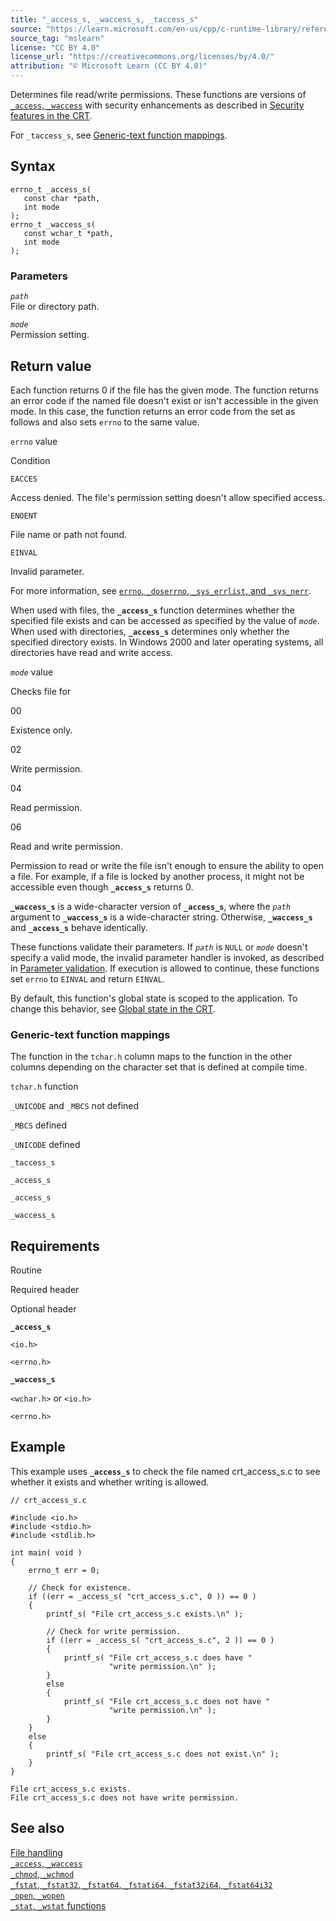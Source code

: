 ```yaml
---
title: "_access_s, _waccess_s, _taccess_s"
source: "https://learn.microsoft.com/en-us/cpp/c-runtime-library/reference/access-s-waccess-s?view=msvc-170"
source_tag: "mslearn"
license: "CC BY 4.0"
license_url: "https://creativecommons.org/licenses/by/4.0/"
attribution: "© Microsoft Learn (CC BY 4.0)"
---
```

Determines file read/write permissions. These functions are versions of [`_access`, `_waccess`](https://learn.microsoft.com/en-us/cpp/c-runtime-library/reference/access-waccess?view=msvc-170) with security enhancements as described in [Security features in the CRT](https://learn.microsoft.com/en-us/cpp/c-runtime-library/security-features-in-the-crt?view=msvc-170).

For `_taccess_s`, see [Generic-text function mappings](#generic-text-function-mappings).

## Syntax

```
errno_t _access_s(
   const char *path,
   int mode
);
errno_t _waccess_s(
   const wchar_t *path,
   int mode
);
```

### Parameters

_`path`_  
File or directory path.

_`mode`_  
Permission setting.

## Return value

Each function returns 0 if the file has the given mode. The function returns an error code if the named file doesn't exist or isn't accessible in the given mode. In this case, the function returns an error code from the set as follows and also sets `errno` to the same value.

`errno` value

Condition

`EACCES`

Access denied. The file's permission setting doesn't allow specified access.

`ENOENT`

File name or path not found.

`EINVAL`

Invalid parameter.

For more information, see [`errno`, `_doserrno`, `_sys_errlist`, and `_sys_nerr`](https://learn.microsoft.com/en-us/cpp/c-runtime-library/errno-doserrno-sys-errlist-and-sys-nerr?view=msvc-170).

When used with files, the **`_access_s`** function determines whether the specified file exists and can be accessed as specified by the value of _`mode`_. When used with directories, **`_access_s`** determines only whether the specified directory exists. In Windows 2000 and later operating systems, all directories have read and write access.

_`mode`_ value

Checks file for

00

Existence only.

02

Write permission.

04

Read permission.

06

Read and write permission.

Permission to read or write the file isn't enough to ensure the ability to open a file. For example, if a file is locked by another process, it might not be accessible even though **`_access_s`** returns 0.

**`_waccess_s`** is a wide-character version of **`_access_s`**, where the _`path`_ argument to **`_waccess_s`** is a wide-character string. Otherwise, **`_waccess_s`** and **`_access_s`** behave identically.

These functions validate their parameters. If _`path`_ is `NULL` or _`mode`_ doesn't specify a valid mode, the invalid parameter handler is invoked, as described in [Parameter validation](https://learn.microsoft.com/en-us/cpp/c-runtime-library/parameter-validation?view=msvc-170). If execution is allowed to continue, these functions set `errno` to `EINVAL` and return `EINVAL`.

By default, this function's global state is scoped to the application. To change this behavior, see [Global state in the CRT](https://learn.microsoft.com/en-us/cpp/c-runtime-library/global-state?view=msvc-170).

### Generic-text function mappings

The function in the `tchar.h` column maps to the function in the other columns depending on the character set that is defined at compile time.

`tchar.h` function

`_UNICODE` and `_MBCS` not defined

`_MBCS` defined

`_UNICODE` defined

`_taccess_s`

`_access_s`

`_access_s`

`_waccess_s`

## Requirements

Routine

Required header

Optional header

**`_access_s`**

`<io.h>`

`<errno.h>`

**`_waccess_s`**

`<wchar.h>` or `<io.h>`

`<errno.h>`

## Example

This example uses **`_access_s`** to check the file named crt\_access\_s.c to see whether it exists and whether writing is allowed.

```
// crt_access_s.c

#include <io.h>
#include <stdio.h>
#include <stdlib.h>

int main( void )
{
    errno_t err = 0;

    // Check for existence.
    if ((err = _access_s( "crt_access_s.c", 0 )) == 0 )
    {
        printf_s( "File crt_access_s.c exists.\n" );

        // Check for write permission.
        if ((err = _access_s( "crt_access_s.c", 2 )) == 0 )
        {
            printf_s( "File crt_access_s.c does have "
                      "write permission.\n" );
        }
        else
        {
            printf_s( "File crt_access_s.c does not have "
                      "write permission.\n" );
        }
    }
    else
    {
        printf_s( "File crt_access_s.c does not exist.\n" );
    }
}
```

```
File crt_access_s.c exists.
File crt_access_s.c does not have write permission.
```

## See also

[File handling](https://learn.microsoft.com/en-us/cpp/c-runtime-library/file-handling?view=msvc-170)  
[`_access`, `_waccess`](https://learn.microsoft.com/en-us/cpp/c-runtime-library/reference/access-waccess?view=msvc-170)  
[`_chmod`, `_wchmod`](https://learn.microsoft.com/en-us/cpp/c-runtime-library/reference/chmod-wchmod?view=msvc-170)  
[`_fstat`, `_fstat32`, `_fstat64`, `_fstati64`, `_fstat32i64`, `_fstat64i32`](https://learn.microsoft.com/en-us/cpp/c-runtime-library/reference/fstat-fstat32-fstat64-fstati64-fstat32i64-fstat64i32?view=msvc-170)  
[`_open`, `_wopen`](https://learn.microsoft.com/en-us/cpp/c-runtime-library/reference/open-wopen?view=msvc-170)  
[`_stat`, `_wstat` functions](https://learn.microsoft.com/en-us/cpp/c-runtime-library/reference/stat-functions?view=msvc-170)